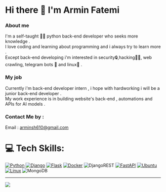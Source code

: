 # Hi there 👋 I'm Armin Fatemi

### About me

I'm a self-taught 🧑‍💻 python back-end developer who seeks more knowledge . <br>
I love coding and learning about programming and i always try to learn more . <br>
Except back-end developing i'm interested in security🔒,hacking👨‍💻, web crawling, telegram bots 🤖  and linux🐧 . <br>

### My job
Currently i'm back-end developer intern , i hope with hardworking i will be a junior back-end developer  . <br>
My work experience is in  building website's back-end , automations and APIs for AI models .<br>


### Contact Me by :
Email : arminsh610@gmail.com


# 💻 Tech Skills:
[![Python](https://img.shields.io/badge/Python-3776AB?style=for-the-badge&logo=python&logoColor=white)](https://img.shields.io/badge/Python-3776AB.svg?style=for-the-badge&logo=Python&logoColor=white)
[![Django](https://img.shields.io/badge/django-%23092E20.svg?style=for-the-badge&logo=django&logoColor=white)](https://img.shields.io/badge/MongoDB-47A248.svg?style=for-the-badge&logo=MongoDB&logoColor=white)
[![Flask](https://img.shields.io/badge/Flask-000000?style=for-the-badge&logo=flask&logoColor=white)](https://img.shields.io/badge/Flask-000000.svg?style=for-the-badge&logo=Flask&logoColor=white)
[![Docker](https://img.shields.io/badge/docker-%230db7ed.svg?style=for-the-badge&logo=docker&logoColor=white)](https://img.shields.io/badge/Docker-2496ED.svg?style=for-the-badge&logo=Docker&logoColor=white)
![DjangoREST](https://img.shields.io/badge/DJANGO-REST-ff1709?style=for-the-badge&logo=django&logoColor=white&color=ff1709&labelColor=gray)
[![FastAPI](https://img.shields.io/badge/FastAPI-005571?style=for-the-badge&logo=fastapi)](https://img.shields.io/badge/FastAPI-009688.svg?style=for-the-badge&logo=FastAPI&logoColor=white)
[![Ubuntu](https://img.shields.io/badge/Ubuntu-E95420?style=for-the-badge&logo=ubuntu&logoColor=white)](https://img.shields.io/badge/Ubuntu-E95420.svg?style=for-the-badge&logo=Ubuntu&logoColor=white)
[![Linux](https://img.shields.io/badge/Linux-FCC624?style=for-the-badge&logo=linux&logoColor=black)](https://img.shields.io/badge/Linux-FCC624.svg?style=for-the-badge&logo=Linux&logoColor=black)
![MongoDB](https://img.shields.io/badge/MongoDB-47A248.svg?style=for-the-badge&logo=MongoDB&logoColor=white)

---
[![](https://visitcount.itsvg.in/api?id=arminshfatemi&icon=3&color=1)](https://visitcount.itsvg.in)


